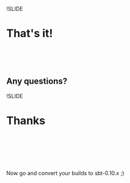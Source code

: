 !SLIDE

# That's it!

&nbsp;  

&nbsp;  

## Any questions?

!SLIDE

# Thanks

&nbsp;  

&nbsp;  

&nbsp;  

Now go and convert your builds to sbt-0.10.x ;)